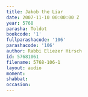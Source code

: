 ```yaml
---
title: Jakob the Liar
date: 2007-11-10 00:00:00 Z
year: 5768
parasha: Toldot
bookcode: '1'
fullparashacode: '106'
parashacode: '106'
author: Rabbi Eliezer Hirsch
id: 57681061
filename: 5768-106-1
layout: audio
moment: 
shabbat: 
occasion: 
---
```


